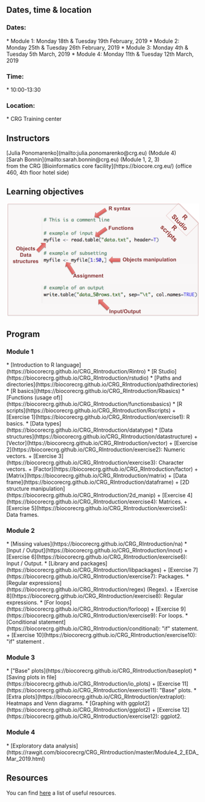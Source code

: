 <h2>Dates, time & location</h2>

<h3>Dates:</h3>
* Module 1: Monday 18th & Tuesday 19th February, 2019
* Module 2: Monday 25th & Tuesday 26th February, 2019
* Module 3: Monday 4th & Tuesday 5th March, 2019
* Module 4: Monday 11th & Tuesday 12th March, 2019

<h3>Time:</h3>
* 10:00-13:30 <br>

<h3>Location:</h3>
* CRG Training center

<h2> Instructors </h2>
[Julia Ponomarenko](mailto:julia.ponomarenko@crg.eu) (Module 4)<br>
[Sarah Bonnin](mailto:sarah.bonnin@crg.eu) (Module 1, 2, 3)<br>
from the CRG [Bioinformatics core facility](https://biocore.crg.eu/) (office 460, 4th floor hotel side)

<h2>Learning objectives</h2>
<a href="https://biocorecrg.github.io/CRG_RIntroduction/images/learningobjectives.png"><img src="images/learningobjectives.png"  width="600"/></a>

<h2> Program </h2>

<h3>Module 1</h3>
* [Introduction to R language](https://biocorecrg.github.io/CRG_RIntroduction/Rintro)
* [R Studio](https://biocorecrg.github.io/CRG_RIntroduction/rstudio)
* [Paths and directories](https://biocorecrg.github.io/CRG_RIntroduction/pathdirectories)
* [R basics](https://biocorecrg.github.io/CRG_RIntroduction/Rbasics)
* [Functions (usage of)](https://biocorecrg.github.io/CRG_RIntroduction/functionsbasics)
* [R scripts](https://biocorecrg.github.io/CRG_RIntroduction/Rscripts)
	+ [Exercise 1](https://biocorecrg.github.io/CRG_RIntroduction/exercise1): R basics.
* [Data types](https://biocorecrg.github.io/CRG_RIntroduction/datatype)
* [Data structures](https://biocorecrg.github.io/CRG_RIntroduction/datastructure)
  + [Vector](https://biocorecrg.github.io/CRG_RIntroduction/vector)
	+ [Exercise 2](https://biocorecrg.github.io/CRG_RIntroduction/exercise2): Numeric vectors.
	+ [Exercise 3](https://biocorecrg.github.io/CRG_RIntroduction/exercise3): Character vectors.
  + [Factor](https://biocorecrg.github.io/CRG_RIntroduction/factor)
  + [Matrix](https://biocorecrg.github.io/CRG_RIntroduction/matrix)
  + [Data frame](https://biocorecrg.github.io/CRG_RIntroduction/dataframe)
  + [2D structure manipulation](https://biocorecrg.github.io/CRG_RIntroduction/2d_manip)
	+ [Exercise 4](https://biocorecrg.github.io/CRG_RIntroduction/exercise4): Matrices.
	+ [Exercise 5](https://biocorecrg.github.io/CRG_RIntroduction/exercise5): Data frames.
<h3>Module 2</h3>
* [Missing values](https://biocorecrg.github.io/CRG_RIntroduction/na)
* [Input / Output](https://biocorecrg.github.io/CRG_RIntroduction/inout)
	+ [Exercise 6](https://biocorecrg.github.io/CRG_RIntroduction/exercise6): Input / Output.
* [Library and packages](https://biocorecrg.github.io/CRG_RIntroduction/libpackages)
	+ [Exercise 7](https://biocorecrg.github.io/CRG_RIntroduction/exercise7): Packages.
* [Regular expressions](https://biocorecrg.github.io/CRG_RIntroduction/regex) (Regex).
	+ [Exercise 8](https://biocorecrg.github.io/CRG_RIntroduction/exercise8): Regular expressions.
* [For loops](https://biocorecrg.github.io/CRG_RIntroduction/forloop)
	+ [Exercise 9](https://biocorecrg.github.io/CRG_RIntroduction/exercise9): For loops.
* [Conditional statement](https://biocorecrg.github.io/CRG_RIntroduction/conditional): "if" statement.
	+ [Exercise 10](https://biocorecrg.github.io/CRG_RIntroduction/exercise10): "if" statement .

<h3>Module 3</h3>
* ["Base" plots](https://biocorecrg.github.io/CRG_RIntroduction/baseplot)
* [Saving plots in file](https://biocorecrg.github.io/CRG_RIntroduction/io_plots)
	+ [Exercise 11](https://biocorecrg.github.io/CRG_RIntroduction/exercise11): "Base" plots.
* [Extra plots](https://biocorecrg.github.io/CRG_RIntroduction/extraplot): Heatmaps and Venn diagrams.
* [Graphing with ggplot2](https://biocorecrg.github.io/CRG_RIntroduction/ggplot2)
	+ [Exercise 12](https://biocorecrg.github.io/CRG_RIntroduction/exercise12): ggplot2.

<h3>Module 4</h3>
* [Exploratory data analysis](https://rawgit.com/biocorecrg/CRG_RIntroduction/master/Module4_2_EDA_Mar_2019.html)

<h2>Resources</h2>

You can find [here](https://biocorecrg.github.io/CRG_RIntroduction/resources) a list of useful resources.


